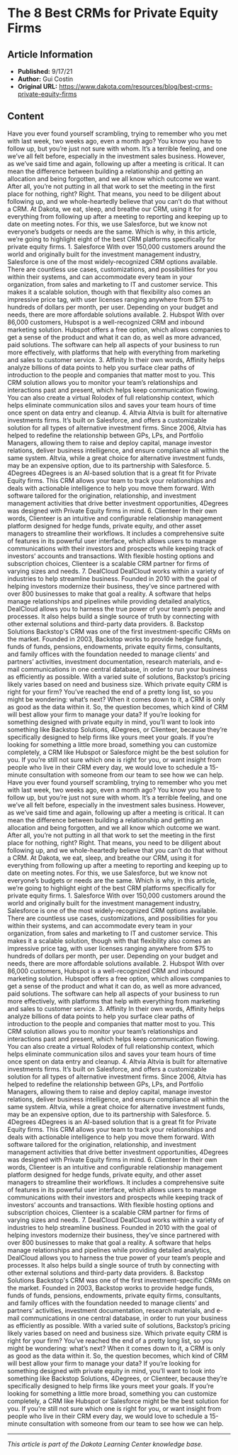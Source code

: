 # The 8 Best CRMs for Private Equity Firms

## Article Information
- **Published:** 9/17/21
- **Author:** Gui Costin
- **Original URL:** https://www.dakota.com/resources/blog/best-crms-private-equity-firms

## Content

Have you ever found yourself scrambling, trying to remember who you met with last week, two weeks ago, even a month ago? You know you have to follow up, but you’re just not sure with whom. It’s a terrible feeling, and one we’ve all felt before, especially in the investment sales business. However, as we’ve said time and again, following up after a meeting is critical. It can mean the difference between building a relationship and getting an allocation and being forgotten, and we all know which outcome we want. After all, you’re not putting in all that work to set the meeting in the first place for nothing, right? Right. That means, you need to be diligent about following up, and we whole-heartedly believe that you can’t do that without a CRM. At Dakota, we eat, sleep, and breathe our CRM, using it for everything from following up after a meeting to reporting and keeping up to date on meeting notes. For this, we use Salesforce, but we know not everyone’s budgets or needs are the same. Which is why, in this article, we’re going to highlight eight of the best CRM platforms specifically for private equity firms. 1. Salesforce With over 150,000 customers around the world and originally built for the investment management industry, Salesforce is one of the most widely-recognized CRM options available. There are countless use cases, customizations, and possibilities for you within their systems, and can accommodate every team in your organization, from sales and marketing to IT and customer service. This makes it a scalable solution, though with that flexibility also comes an impressive price tag, with user licenses ranging anywhere from $75 to hundreds of dollars per month, per user. Depending on your budget and needs, there are more affordable solutions available. 2. Hubspot With over 86,000 customers, Hubspot is a well-recognized CRM and inbound marketing solution. Hubspot offers a free option, which allows companies to get a sense of the product and what it can do, as well as more advanced, paid solutions. The software can help all aspects of your business to run more effectively, with platforms that help with everything from marketing and sales to customer service. 3. Affinity In their own words, Affinity helps analyze billions of data points to help you surface clear paths of introduction to the people and companies that matter most to you. This CRM solution allows you to monitor your team’s relationships and interactions past and present, which helps keep communication flowing. You can also create a virtual Rolodex of full relationship context, which helps eliminate communication silos and saves your team hours of time once spent on data entry and cleanup. 4. Altvia Altvia is built for alternative investments firms. It’s built on Salesforce, and offers a customizable solution for all types of alternative investment firms. Since 2006, Altvia has helped to redefine the relationship between GPs, LPs, and Portfolio Managers, allowing them to raise and deploy capital, manage investor relations, deliver business intelligence, and ensure compliance all within the same system. Altvia, while a great choice for alternative investment funds, may be an expensive option, due to its partnership with Salesforce. 5. 4Degrees 4Degrees is an AI-based solution that is a great fit for Private Equity firms. This CRM allows your team to track your relationships and deals with actionable intelligence to help you move them forward. With software tailored for the origination, relationship, and investment management activities that drive better investment opportunities, 4Degrees was designed with Private Equity firms in mind. 6. Clienteer In their own words, Clienteer is an intuitive and configurable relationship management platform designed for hedge funds, private equity, and other asset managers to streamline their workflows. It includes a comprehensive suite of features in its powerful user interface, which allows users to manage communications with their investors and prospects while keeping track of investors’ accounts and transactions. With flexible hosting options and subscription choices, Clienteer is a scalable CRM partner for firms of varying sizes and needs. 7. DealCloud DealCloud works within a variety of industries to help streamline business. Founded in 2010 with the goal of helping investors modernize their business, they’ve since partnered with over 800 businesses to make that goal a reality. A software that helps manage relationships and pipelines while providing detailed analytics, DealCloud allows you to harness the true power of your team’s people and processes. It also helps build a single source of truth by connecting with other external solutions and third-party data providers. 8. Backstop Solutions Backstop's CRM was one of the first investment-specific CRMs on the market. Founded in 2003, Backstop works to provide hedge funds, funds of funds, pensions, endowments, private equity firms, consultants, and family offices with the foundation needed to manage clients’ and partners’ activities, investment documentation, research materials, and e-mail communications in one central database, in order to run your business as efficiently as possible. With a varied suite of solutions, Backstop’s pricing likely varies based on need and business size. Which private equity CRM is right for your firm? You’ve reached the end of a pretty long list, so you might be wondering: what’s next? When it comes down to it, a CRM is only as good as the data within it. So, the question becomes, which kind of CRM will best allow your firm to manage your data? If you’re looking for something designed with private equity in mind, you’ll want to look into something like Backstop Solutions, 4Degrees, or Clienteer, because they’re specifically designed to help firms like yours meet your goals. If you’re looking for something a little more broad, something you can customize completely, a CRM like Hubspot or Salesforce might be the best solution for you. If you're still not sure which one is right for you, or want insight from people who live in their CRM every day, we would love to schedule a 15-minute consultation with someone from our team to see how we can help. Have you ever found yourself scrambling, trying to remember who you met with last week, two weeks ago, even a month ago? You know you have to follow up, but you’re just not sure with whom. It’s a terrible feeling, and one we’ve all felt before, especially in the investment sales business. However, as we’ve said time and again, following up after a meeting is critical. It can mean the difference between building a relationship and getting an allocation and being forgotten, and we all know which outcome we want. After all, you’re not putting in all that work to set the meeting in the first place for nothing, right? Right. That means, you need to be diligent about following up, and we whole-heartedly believe that you can’t do that without a CRM. At Dakota, we eat, sleep, and breathe our CRM, using it for everything from following up after a meeting to reporting and keeping up to date on meeting notes. For this, we use Salesforce, but we know not everyone’s budgets or needs are the same. Which is why, in this article, we’re going to highlight eight of the best CRM platforms specifically for private equity firms. 1. Salesforce With over 150,000 customers around the world and originally built for the investment management industry, Salesforce is one of the most widely-recognized CRM options available. There are countless use cases, customizations, and possibilities for you within their systems, and can accommodate every team in your organization, from sales and marketing to IT and customer service. This makes it a scalable solution, though with that flexibility also comes an impressive price tag, with user licenses ranging anywhere from $75 to hundreds of dollars per month, per user. Depending on your budget and needs, there are more affordable solutions available. 2. Hubspot With over 86,000 customers, Hubspot is a well-recognized CRM and inbound marketing solution. Hubspot offers a free option, which allows companies to get a sense of the product and what it can do, as well as more advanced, paid solutions. The software can help all aspects of your business to run more effectively, with platforms that help with everything from marketing and sales to customer service. 3. Affinity In their own words, Affinity helps analyze billions of data points to help you surface clear paths of introduction to the people and companies that matter most to you. This CRM solution allows you to monitor your team’s relationships and interactions past and present, which helps keep communication flowing. You can also create a virtual Rolodex of full relationship context, which helps eliminate communication silos and saves your team hours of time once spent on data entry and cleanup. 4. Altvia Altvia is built for alternative investments firms. It’s built on Salesforce, and offers a customizable solution for all types of alternative investment firms. Since 2006, Altvia has helped to redefine the relationship between GPs, LPs, and Portfolio Managers, allowing them to raise and deploy capital, manage investor relations, deliver business intelligence, and ensure compliance all within the same system. Altvia, while a great choice for alternative investment funds, may be an expensive option, due to its partnership with Salesforce. 5. 4Degrees 4Degrees is an AI-based solution that is a great fit for Private Equity firms. This CRM allows your team to track your relationships and deals with actionable intelligence to help you move them forward. With software tailored for the origination, relationship, and investment management activities that drive better investment opportunities, 4Degrees was designed with Private Equity firms in mind. 6. Clienteer In their own words, Clienteer is an intuitive and configurable relationship management platform designed for hedge funds, private equity, and other asset managers to streamline their workflows. It includes a comprehensive suite of features in its powerful user interface, which allows users to manage communications with their investors and prospects while keeping track of investors’ accounts and transactions. With flexible hosting options and subscription choices, Clienteer is a scalable CRM partner for firms of varying sizes and needs. 7. DealCloud DealCloud works within a variety of industries to help streamline business. Founded in 2010 with the goal of helping investors modernize their business, they’ve since partnered with over 800 businesses to make that goal a reality. A software that helps manage relationships and pipelines while providing detailed analytics, DealCloud allows you to harness the true power of your team’s people and processes. It also helps build a single source of truth by connecting with other external solutions and third-party data providers. 8. Backstop Solutions Backstop's CRM was one of the first investment-specific CRMs on the market. Founded in 2003, Backstop works to provide hedge funds, funds of funds, pensions, endowments, private equity firms, consultants, and family offices with the foundation needed to manage clients’ and partners’ activities, investment documentation, research materials, and e-mail communications in one central database, in order to run your business as efficiently as possible. With a varied suite of solutions, Backstop’s pricing likely varies based on need and business size. Which private equity CRM is right for your firm? You’ve reached the end of a pretty long list, so you might be wondering: what’s next? When it comes down to it, a CRM is only as good as the data within it. So, the question becomes, which kind of CRM will best allow your firm to manage your data? If you’re looking for something designed with private equity in mind, you’ll want to look into something like Backstop Solutions, 4Degrees, or Clienteer, because they’re specifically designed to help firms like yours meet your goals. If you’re looking for something a little more broad, something you can customize completely, a CRM like Hubspot or Salesforce might be the best solution for you. If you're still not sure which one is right for you, or want insight from people who live in their CRM every day, we would love to schedule a 15-minute consultation with someone from our team to see how we can help.

---

*This article is part of the Dakota Learning Center knowledge base.*